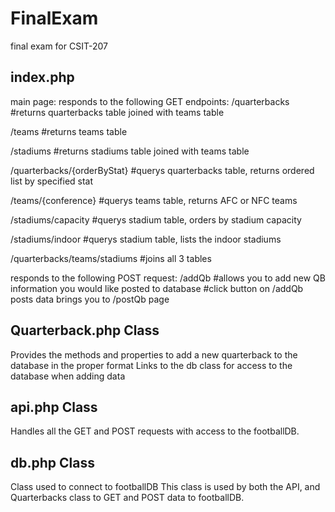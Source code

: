 # FinalExam
final exam for CSIT-207


index.php
--------------
main page:
responds to the following GET endpoints:
/quarterbacks                   #returns quarterbacks table joined with teams table

/teams                          #returns teams table

/stadiums                       #returns stadiums table joined with teams table

/quarterbacks/{orderByStat}     #querys quarterbacks table, returns ordered list by specified stat

/teams/{conference}             #querys teams table, returns AFC or NFC teams

/stadiums/capacity              #querys stadium table, orders by stadium capacity

/stadiums/indoor                #querys stadium table, lists the indoor stadiums

/quarterbacks/teams/stadiums    #joins all 3 tables


responds to the following POST request:
/addQb  #allows you to add new QB information you would like posted to database
        #click button on /addQb posts data brings you to /postQb page

Quarterback.php Class
-----------------------
Provides the methods and properties to add a new quarterback to the database in the proper format
Links to the db class for access to the database when adding data

api.php Class
-----------------
Handles all the GET and POST requests with access to the footballDB.

db.php Class
---------------
Class used to connect to footballDB
This class is used by both the API, and Quarterbacks class to GET and POST data to footballDB.
